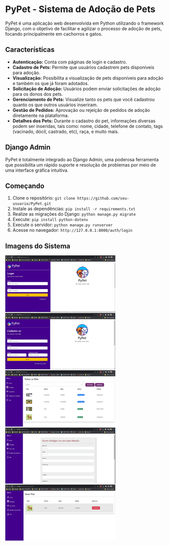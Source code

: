 # PyPet - Sistema de Adoção de Pets

PyPet é uma aplicação web desenvolvida em Python utilizando o framework Django, com o objetivo de facilitar e agilizar o processo de adoção de pets, focando principalmente em cachorros e gatos.

## Características

- **Autenticação:** Conta com páginas de login e cadastro.
- **Cadastro de Pets:** Permite que usuários cadastrem pets disponíveis para adoção.
- **Visualização:** Possibilita a visualização de pets disponíveis para adoção e também os que já foram adotados.
- **Solicitação de Adoção:** Usuários podem enviar solicitações de adoção para os donos dos pets.
- **Gerenciamento de Pets:** Visualize tanto os pets que você cadastrou quanto os que outros usuários inseriram.
- **Gestão de Pedidos:** Aprovação ou rejeição de pedidos de adoção diretamente na plataforma.
- **Detalhes dos Pets:** Durante o cadastro do pet, informações diversas podem ser inseridas, tais como: nome, cidade, telefone de contato, tags (vacinado, dócil, castrado, etc), raça, e muito mais.

## Django Admin

PyPet é totalmente integrado ao Django Admin, uma poderosa ferramenta que possibilita um rápido suporte e resolução de problemas por meio de uma interface gráfica intuitiva.

## Começando

1. Clone o repositório: `git clone https://github.com/seu-usuario/PyPet.git`
2. Instale as dependências: `pip install -r requirements.txt`
3. Realize as migrações do Django: `python manage.py migrate`
4. Execute: `pip install python-dotenv`
5. Execute o servidor: `python manage.py runserver`
6. Acesse no navegador: `http://127.0.0.1:8000/auth/login`

## Imagens do Sistema

<p align="left">
  <img src="/assets/img1.jpeg" width="350" title="Legenda da Imagem">
  <img src="/assets/img2.jpeg" width="350" title="Legenda da Imagem">
  <img src="/assets/img3.jpeg" width="350" title="Legenda da Imagem">
  <img src="/assets/img4.jpeg" width="350" title="Legenda da Imagem">
  <img src="/assets/img5.jpeg" width="350" title="Legenda da Imagem">
</p>

